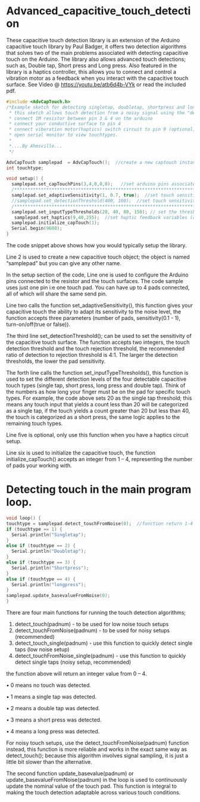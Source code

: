 # Advanced_capacitive_touch_detection

These capacitive touch detection library is an extension of the Arduino capacitive touch library by Paul Badger, it offers two detection algorithms that solves two of the main problems associated with detecting capacitive touch on the Arduino. The library also allows advanced touch detections; such as, Double tap, Short press and Long press. Also featured in the library is a haptics controller, this allows you to connect and control a vibration motor as a feedback when you interact with the capacitive touch surface.
See Video @ https://youtu.be/atb6d4b-VYk or read the included pdf.

```C
#include <AdvCapTouch.h>
/*Example sketch for detecting singletap, doubletap, shortpress and longpress from a capacitive thouch pad
 * this sketch allows touch detection from a noisy signal using the "detect_touchFromNoise()" function
 * connect 1M resistor between pin 3 & 4 on the arduino
 * connect your conductive surface to pin 4
 * connect viberation motor(haptics) switch circuit to pin 9 (optional)
 * open serial monitor to view touchtypes.
 * 
 *....By Ahmsville...
 */

AdvCapTouch samplepad  = AdvCapTouch();  //create a new captouch instance
int touchtype;

void setup() {
  samplepad.set_capTouchPins(3,4,0,0,0);   //set arduino pins associated with the pads (sendpin, receivepin1, receivepin2, receivepin3, receivepin4) this example uses just one pad.
  /************************************************************************************************************************************************************/
  samplepad.set_adaptiveSensitivity(1, 0.7, true);  //set touch sensitivity to adaptive (very helpful for noisy signals)----"set_detectionThreshold()" can also be used instead. (pad, sensitivity(0.1 - 1), turn-on/off(true or false))
  //samplepad.set_detectionThreshold(400, 100);  //set touch sensitivity in the form of detection, rejection thresholds values (manually set touch thresholds if you dont want to use adaptive sensitivity)
  /************************************************************************************************************************************************************/
  samplepad.set_inputTypeThresholds(20, 40, 80, 150); // set the thresholds for the four input types  (singletap, shortpress, longpress, doubletapspeed)
   samplepad.set_haptics(9,40,255);  //set haptic feedback variables (arduino pwm pin, duration of haptics(ms), pwn strength from 0-255)------(optional)
  samplepad.initialize_capTouch(1);
  Serial.begin(9600);
}
```

The code snippet above shows how you would typically setup the library.

Line 2 is used to create a new capacitive touch object; the object is named “samplepad” but you can give any other name.

In the setup section of the code, Line one is used to configure the Arduino pins connected to the resistor and the touch surfaces. The code sample uses just one pin i:e one touch pad. You can have up to 4 pads connected, all of which will share the same send pin.

Line two calls the function set_adaptiveSensitivity(), this function gives your capacitive touch the ability to adapt its sensitivity to the noise level, the function accepts three parameters (number of pads, sensitivity(0.1 - 1), turn-on/off(true or false)).

The third line set_detectionThreshold(); can be used to set the sensitivity of the capacitive touch surface. The function accepts two integers, the touch detection threshold and the touch rejection threshold, the recommended ratio of detection to rejection threshold is 4:1. The larger the detection thresholds, the lower the pad sensitivity.

The forth line calls the function set_inputTypeThresholds(), this function is used to set the different detection levels of the four detectable capacitive touch types (single tap, short press, long press and double tap). Think of the numbers as how long your finger must be on the pad for specific touch types. For example, the code above sets 20 as the single tap threshold; this means any touch input that yields a count less than 20 will be categorized as a single tap, if the touch yields a count greater than 20 but less than 40, the touch is categorized as a short press, the same logic applies to the remaining touch types.

Line five is optional, only use this function when you have a haptics circuit setup.

Line six is used to initialize the capacitive touch, the function initialize_capTouch() accepts an integer from 1 – 4, representing the number of pads your working with.

# Detecting touch in the main program loop.

```C
void loop() {
touchtype = samplepad.detect_touchFromNoise(0);  //function return 1-4 based on the input detected, 1 = singletap, 2 = doubletap, 3 = shortpress, 4 = longpress
if (touchtype == 1) {
  Serial.println("Singletap");   
}
else if (touchtype == 2) {
  Serial.println("Doubletap");
}
else if (touchtype == 3) {
  Serial.println("Shortpress");
}
else if (touchtype == 4) {
  Serial.println("longpress");
}
samplepad.update_basevalueFromNoise(0);
}
```

There are four main functions for running the touch detection algorithms;

 1) detect_touch(padnum) - to be used for low noise touch setups
 2) detect_touchFromNoise(padnum) - to be used for noisy setups (recommended)
 3) detect_touch_single(padnum) - use this function to quickly detect single taps (low noise setup)
 4) detect_touchFromNoise_single(padnum) - use this function to quickly detect single taps (noisy setup, recommended)

the function above will return an integer value from 0 – 4.

 •	0 means no touch was detected.
 
 •	1 means a single tap was detected.
 
 •	2 means a double tap was detected.
 
 •	3 means a short press was detected.
 
 •	4 means a long press was detected.
 
For noisy touch setups, use the detect_touchFromNoise(padnum) function instead, this function is more reliable and works in the exact same way as detect_touch(); because this algorithm involves signal sampling, it is just a little bit slower than the alternative.

The second function update_basevalue(padnum) or update_basevalueFromNoise(padnum) in the loop is used to continuously update the nominal value of the touch pad. This function is integral to making the touch detection adaptable across various touch conditions.

